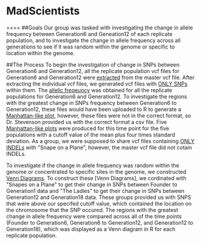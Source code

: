 # MadScientists
====
##Goals
Our group was tasked with investigating the change in allele frequency between Generation6 and Geneation12 of each replicate population, and to investigate the change in allele frequency across all generations to see if it was random within the genome or specific to location within the genome.

##The Process
To begin the investigation of change in SNPs between Generation6 and Generation12, all the replicate population vcf files for Generation6 and Generation12  were [extracted](https://github.com/AUIntroBioinformatics/MadScientists/blob/master/Extract_my_sample.sh) from the master vcf file. After extracting the individual vcf files, we generated vcf files with [ONLY SNPs](https://github.com/AUIntroBioinformatics/MadScientists/blob/master/Keep_SNPs.sh) within them. The [allelic freqeuncy](https://github.com/AUIntroBioinformatics/MadScientists/blob/master/AlleleFrequency.sh) was obtained for all the replicate populations for Generation6 and Generation12. To investigate the regions with the greatest change in SNPs frequency between Generation6 to Generation12, these files would have been uploaded to R to generate a [Manhattan-like plot](), however, these files were not in the correct format, so Dr. Stevenson provided us with the correct format a csv file. Five [Manhattan-like plots]() were produced for this time point for the five populations with a cutoff value of the mean plus four times standard deviation. As a group, we were supposed to share vcf files containing [ONLY INDELs](https://github.com/AUIntroBioinformatics/MadScientists/blob/master/Keep_indels.sh) with "Snape on a Plane", however, the master vcf file did not cotain INDELs.

To investigate if the change in allele frequency was random within the genome or concentrated to specific sites in the genome, we constructed [Venn Diagrams]().  To construct these [Venn Diagrams], we cordinated with "Snapes on a Plane" to get their change in SNPs between Founder to Generation1 data and "The Ladies" to get their change in SNPs between Generation12 and Generation18 data. These groups provided us with SNPS that were above our specifed cutoff value, which contained the location on the chromosome that the SNP occured. The regions with the greatest change in allele frequency were compared across all of the time points (Founder to Generation6, Generation6 to Generation12, and Generation12 to Generation18), which was displayed as a Venn diagram in R for each replicate population.

